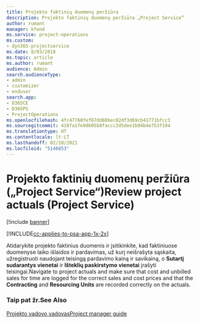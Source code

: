 ```yaml
---
title: Projekto faktinių duomenų peržiūra
description: Projekto faktinių duomenų peržiūra „Project Service“
author: rumant
manager: kfend
ms.service: project-operations
ms.custom:
- dyn365-projectservice
ms.date: 8/03/2018
ms.topic: article
ms.author: rumant
audience: Admin
search.audienceType:
- admin
- customizer
- enduser
search.app:
- D365CE
- D365PS
- ProjectOperations
ms.openlocfilehash: 4fc47760fef67dd88bec82df3d69cb41771bfcc3
ms.sourcegitcommit: 418fa1fe9d605b8faccc2d5dee1b04b4e753f194
ms.translationtype: HT
ms.contentlocale: lt-LT
ms.lasthandoff: 02/10/2021
ms.locfileid: "5146853"
---
```

# <a name="review-project-actuals-project-service"></a><span data-ttu-id="351e4-103">Projekto faktinių duomenų peržiūra („Project Service“)</span><span class="sxs-lookup"><span data-stu-id="351e4-103">Review project actuals (Project Service)</span></span>

[!include [banner](../includes/psa-now-project-operations.md)]

[!INCLUDE[cc-applies-to-psa-app-1x-2x](../includes/cc-applies-to-psa-app-1x-2x.md)]

<span data-ttu-id="351e4-104">Atidarykite projekto faktinius duomenis ir įsitikinkite, kad faktiniuose duomenyse laiko išlaidos ir pardavimas, už kurį neišrašyta sąskaita, užregistruoti naudojant teisingą pardavimo kainą ir savikainą, o **Sutartį sudarantys vienetai** ir **Išteklių paskirstymo vienetai** įrašyti teisingai.</span><span class="sxs-lookup"><span data-stu-id="351e4-104">Navigate to project actuals and make sure that cost and unbilled sales for time are logged for the correct sales and cost prices and that the **Contracting** and **Resourcing Units** are recorded correctly on the actuals.</span></span>  
  
### <a name="see-also"></a><span data-ttu-id="351e4-105">Taip pat žr.</span><span class="sxs-lookup"><span data-stu-id="351e4-105">See Also</span></span>  
 [<span data-ttu-id="351e4-106">Projekto vadovo vadovas</span><span class="sxs-lookup"><span data-stu-id="351e4-106">Project manager guide</span></span>](../psa/project-manager-guide.md)
